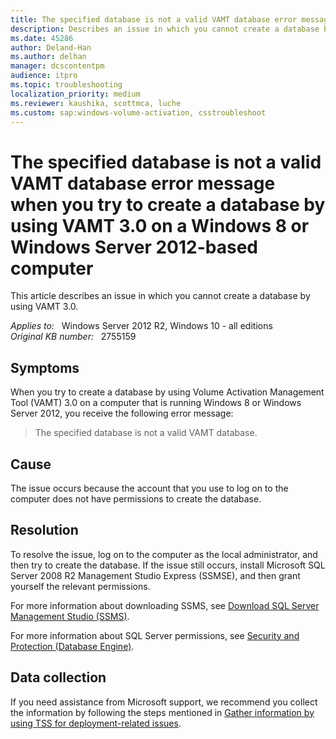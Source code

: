 ```yaml
---
title: The specified database is not a valid VAMT database error message
description: Describes an issue in which you cannot create a database by using VAMT 3.0. Additionally, you receive an error message, and events are logged in the VAMT log. This issue occurs on a computer that is running Windows 8 or Windows Server 2012.
ms.date: 45286
author: Deland-Han
ms.author: delhan
manager: dcscontentpm
audience: itpro
ms.topic: troubleshooting
localization_priority: medium
ms.reviewer: kaushika, scottmca, luche
ms.custom: sap:windows-volume-activation, csstroubleshoot
---
```

# The specified database is not a valid VAMT database error message when you try to create a database by using VAMT 3.0 on a Windows 8 or Windows Server 2012-based computer

This article describes an issue in which you cannot create a database by using VAMT 3.0.

_Applies to:_ &nbsp; Windows Server 2012 R2, Windows 10 - all editions  
_Original KB number:_ &nbsp; 2755159

## Symptoms

When you try to create a database by using Volume Activation Management Tool (VAMT) 3.0 on a computer that is running Windows 8 or Windows Server 2012, you receive the following error message:
> The specified database is not a valid VAMT database.

## Cause

The issue occurs because the account that you use to log on to the computer does not have permissions to create the database.

## Resolution

To resolve the issue, log on to the computer as the local administrator, and then try to create the database. If the issue still occurs, install Microsoft SQL Server 2008 R2 Management Studio Express (SSMSE), and then grant yourself the relevant permissions.

For more information about downloading SSMS, see [Download SQL Server Management Studio (SSMS)](/sql/ssms/download-sql-server-management-studio-ssms).

For more information about SQL Server permissions, see [Security and Protection (Database Engine)](/sql/relational-databases/security/security-center-for-sql-server-database-engine-and-azure-sql-database).

## Data collection

If you need assistance from Microsoft support, we recommend you collect the information by following the steps mentioned in [Gather information by using TSS for deployment-related issues](../../windows-client/windows-troubleshooters/gather-information-using-tss-deployment.md).
